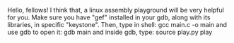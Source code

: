 Hello, fellows!
I think that, a linux assembly playground will be very helpful for you.
Make sure you have "gef" installed in your gdb, along with its libraries, in specific "keystone". Then, type in shell:
    gcc main.c -o main
and use gdb to open it:
    gdb main
and inside gdb, type:
    source play.py
    play
